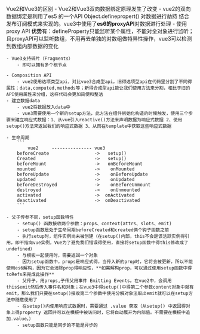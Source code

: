 Vue2和Vue3的区别
    - Vue2和Vue3双向数据绑定原理发生了改变
        - vue2的双向数据绑定是利用了es5 的一个API Object.definepropert() 对数据进行劫持 结合发布订阅模式来实现的。vue3中使用了**es6的proxyAPI**对数据进行处理
        - 使用proxy API **优势**有：defineProperty只能监听某个属性，不能对全对象进行监听；且proxyAPI可以监听数组，不用再去单独的对数组做特异性操作，vue3可以检测到数组内部数据的变化

    - Vue3支持碎片（Fragments）
        - 即可以拥有多个根节点

    - Composition API
        - vue2使用选项类型api，对比vue3合成型api。旧得选项型api在代码里分割了不同得属性：data,computed,methods等；新得合成型api能让我们使用方法来分割，相比于旧的API使用属性来分组，这样代码会更加简便和整洁
    - 建立数据data
        - vue2将数据放入data中
        - vue3需要使用一个新的setup方法，此方法在组件初始化构造的时候触发，使用三个步骤来建立响应式数据：1、从vue引入reactive()方法来声明数据为响应式数据 2、使用setup()方法来返回我们的响应式数据 3、从而在template中获取这些响应式数据
    
    - 生命周期
        ```
            vue2     --------------- vue3
        beforeCreate                 ->   setup()
        Created                      ->   setup()
        beforeMount                  ->   onBeforeMount
        mounted                      ->    onMounted
        beforeUpdate                 ->    onBeforeUpdate
        updated                      ->    onUpdated
        beforeDestroyed              ->    onBeforeUnmount
        destroyed                    ->    onUnmounted
        activated                    ->  onActivated
        deactivated                  ->  onDeactivated
        ```

    - 父子传参不同，setup函数特性
        - setup() 函数接收两个参数：props、context(attrs、slots、emit)
        - setup函数是处于生命周期beforeCreated和created俩个钩子函数之前
        - 执行setup时，组件实例尚未被创建（在setup()内部，this不会是该活跃实例得引用，即不指向vue实例，Vue为了避免我们错误得使用，直接将setup函数中得this修改成了undefined）
        - 与模板一起使用时，需要返回一个对象
        - 因为setup函数中，props是响应式得，当传入新的prop时，它将会被更新，所以不能使用es6解构，因为它会消除prop得响应性，**如需解构prop，可以通过使用setup函数中得toRefs来完成此操作**
        - 父传子，用props,子传父用事件 Emitting Events。在vue2中，会调用this$emit然后传入事件名和对象；在vue3中得setup()中得第二个参数content对象中就有emit，那么我们只要在setup()接收第二个参数中使用分解对象法取出emit就可以在setup方法中随意使用了
        - 在setup()内使用响应式数据时，需要通过 .value 获取（从setup() 中返回得对象上得property 返回并可以在模板中被访问时，它将自动展开为内部值。不需要在模板中追加.value。）
        - setup函数只能是同步的不能是异步的